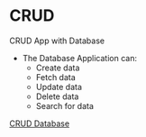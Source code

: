 # CRUD

CRUD App with Database

- The Database Application can:
  - Create data
  - Fetch data
  - Update data
  - Delete data
  - Search for data

[CRUD Database](https://github.com/devmarcuz/CRUD-APP-DEMO)
